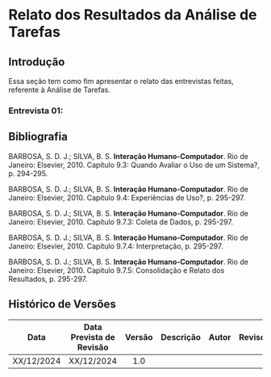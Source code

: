 # Relato dos Resultados da Análise de Tarefas

## Introdução
Essa seção tem como fim apresentar o relato das entrevistas feitas, referente à Análise de Tarefas.

### Entrevista 01:

## Bibliografia

BARBOSA, S. D. J.; SILVA, B. S. **Interação Humano-Computador**. Rio de Janeiro: Elsevier, 2010. Capítulo 9.3: Quando Avaliar o Uso de um Sistema?, p. 294-295.

BARBOSA, S. D. J.; SILVA, B. S. **Interação Humano-Computador**. Rio de Janeiro: Elsevier, 2010. Capítulo 9.4: Experiências de Uso?, p. 295-297.

BARBOSA, S. D. J.; SILVA, B. S. **Interação Humano-Computador**. Rio de Janeiro: Elsevier, 2010. Capítulo 9.7.3: Coleta de Dados, p. 295-297.

BARBOSA, S. D. J.; SILVA, B. S. **Interação Humano-Computador**. Rio de Janeiro: Elsevier, 2010. Capítulo 9.7.4: Interpretação, p. 295-297.

BARBOSA, S. D. J.; SILVA, B. S. **Interação Humano-Computador**. Rio de Janeiro: Elsevier, 2010. Capítulo 9.7.5: Consolidação e Relato dos Resultados, p. 295-297.

## Histórico de Versões

|    Data    | Data Prevista de Revisão | Versão | Descrição | Autor | Revisor |
| :--------: | :----------------------: | :----: | :-------: | :---: | :-----: |
| XX/12/2024 |        XX/12/2024        |  1.0   |           |       |         |
